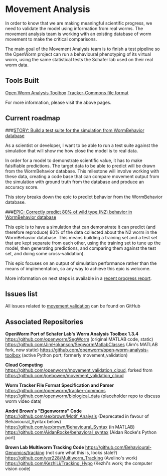 Movement Analysis
===================

In order to know that we are making meaningful scientific progress, we need to validate the model using information from real worms. The movement analysis team is working with an existing database of worm movement to make the critical comparisons.

The main goal of the Movement Analysis team is to finish a test pipeline so the OpenWorm project can run a behavioural phenotyping of its virtual worm, using the same statistical tests the Schafer lab used on their real worm data.


Tools Built
-----------
[Open Worm Analysis Toolbox](https://github.com/openworm/open-worm-analysis-toolbox)
[Tracker-Commons file format](https://github.com/openworm/tracker-commons/)

For more information, please visit the above pages.

Current roadmap
---------------

###[STORY: Build a test suite for the simulation from WormBehavior database](https://github.com/openworm/OpenWorm/issues?milestone=19&state=open)

As a scientist or developer, I want to be able to run a test suite against the simulation that will show me how close the model is to real data.

In order for a model to demonstrate scientific value, it has to make falsifiable predictions. The target data to be able to predict will be drawn from the WormBehavior database. This milestone will involve working with these data, creating a code base that can compare movement output from the simulation with ground truth from the database and produce an accuracy score.

This story breaks down the epic to predict behavior from the WormBehavior database.

###[EPIC: Correctly predict 80% of wild type (N2) behavior in WormBehavior database](https://github.com/openworm/OpenWorm/issues?milestone=22&state=open)

This epic is to have a simulation that can demonstrate it can predict (and therefore reproduce) 80% of the data collected about the N2 worm in the WormBehavior database. This means building a training set and a test set that are kept separate from each other, using the training set to tune up the model, then generating predictions, and comparing them against the test set, and doing some cross-validation).

This epic focuses on an output of simulation performance rather than the means of implementation, so any way to achieve this epic is welcome.

More information on next steps is available in a [recent progress report](https://docs.google.com/document/d/1sBgMAD-7RUjHwBgrC204LMqSC81byIaZNRm32lEGWMM/edit).

Issues list
-----------

All issues related to [movement validation](https://github.com/openworm/OpenWorm/issues?direction=desc&labels=movement+validation&page=1&sort=comments&state=open) can be found on GitHub

Associated Repositories
-----------------------

**OpenWorm Port of Schafer Lab's Worm Analysis Toolbox 1.3.4**
https://github.com/openworm/SegWorm  (original MATLAB code, static)
https://github.com/JimHokanson/SegwormMatlabClasses  (Jim's MATLAB fork, now static)
https://github.com/openworm/open-worm-analysis-toolbox  (active Python port; formerly movement_validation)

**Cloud Computing**
https://github.com/openworm/movement_validation_cloud, forked from
https://github.com/joebowen/movement_validation_cloud

**Worm Tracker File Format Specification and Parser**
https://github.com/openworm/tracker-commons
https://github.com/openworm/biological_data   (placeholder repo to discuss worm video data)

**André Brown's "Eigenworms" Code**
https://github.com/aexbrown/Motif_Analysis   (Deprecated in favour of Behavioural_Syntax below)
https://github.com/aexbrown/Behavioural_Syntax   (in MATLAB)
https://github.com/AidanRocke/behavioral_syntax  (Aidan Rocke's Python port)

**Brown Lab Multiworm Tracking Code**
https://github.com/Behavioural-Genomics/tracking   (not sure what this is, looks stale?)
https://github.com/ver228/Multiworm_Tracking    (Avelino's work)
https://github.com/KezhiLi/Tracking_Hypo   (Kezhi's work; the computer vision code)
